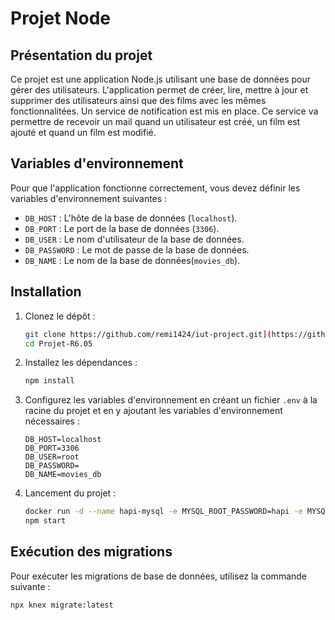 # Projet Node

## Présentation du projet

Ce projet est une application Node.js utilisant une base de données pour gérer des utilisateurs. L'application permet de créer, lire, mettre à jour et supprimer des utilisateurs ainsi que des films avec les mêmes fonctionnalitées. Un service de notification est mis en place.
Ce service va permettre de recevoir un mail quand un utilisateur est créé, un film est ajouté et quand un film est modifié.

## Variables d'environnement

Pour que l'application fonctionne correctement, vous devez définir les variables d'environnement suivantes :

- `DB_HOST` : L'hôte de la base de données (`localhost`).
- `DB_PORT` : Le port de la base de données (`3306`).
- `DB_USER` : Le nom d'utilisateur de la base de données.
- `DB_PASSWORD` : Le mot de passe de la base de données.
- `DB_NAME` : Le nom de la base de données(`movies_db`).

## Installation

1. Clonez le dépôt :
    ```sh
    git clone https://github.com/remi1424/iut-project.git](https://github.com/remi1424/Projet-R6.05.git
    cd Projet-R6.05
    ```

2. Installez les dépendances :
    ```sh
    npm install
    ```

3. Configurez les variables d'environnement en créant un fichier `.env` à la racine du projet et en y ajoutant les variables d'environnement nécessaires :
    ```env
    DB_HOST=localhost
    DB_PORT=3306
    DB_USER=root
    DB_PASSWORD=
    DB_NAME=movies_db
    ```

4. Lancement du projet :
    ```sh
    docker run -d --name hapi-mysql -e MYSQL_ROOT_PASSWORD=hapi -e MYSQL_DATABASE=user mysql:8.0 --default-authentication-plugin=mysql_native_password
    npm start
   ```
   
## Exécution des migrations

Pour exécuter les migrations de base de données, utilisez la commande suivante :
```sh
npx knex migrate:latest
